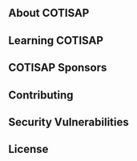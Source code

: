 ## About COTISAP


## Learning COTISAP


## COTISAP Sponsors


## Contributing


## Security Vulnerabilities


## License

